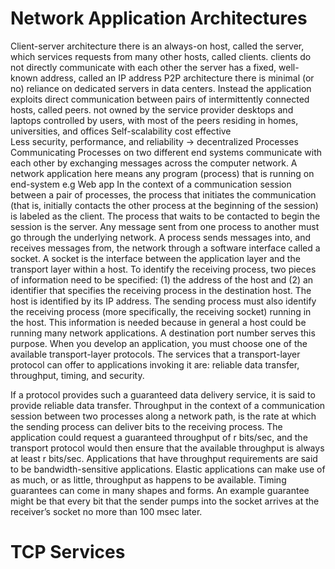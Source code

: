 # Network Application Architectures
Client-server architecture there is an always-on host, called the server, which services requests from many other hosts, called clients.
clients do not directly communicate with each other
the server has a fixed, well-known address, called an IP address
P2P architecture there is minimal (or no) reliance on dedicated servers in data centers. Instead the application exploits direct communication between pairs of intermittently connected hosts, called peers.
not owned by the service provider
desktops and laptops controlled by users, with most of the peers residing in homes, universities, and offices
Self-scalability
cost effective  
Less  security, performance, and reliability → decentralized
Processes Communicating
Processes on two different end systems communicate with each other by exchanging messages across the computer network.
A network application here means any program (process) that is running on end-system e.g Web app
In the context of a communication session between a pair of processes, the process that initiates the communication (that is, initially contacts the other process at the beginning of the session) is labeled as the client. The process that waits to be contacted to begin the session is the server.
Any message sent from one process to another must go through the underlying network. A process sends messages into, and receives messages from, the network through a software interface called a socket.
A socket is the interface between the application layer and the transport layer within a host.
To identify the receiving process, two pieces of information need to be specified: 
(1) the address of the host and 
(2) an identifier that specifies the receiving process in the destination host.
The host is identified by its IP address.
The sending process must also identify the receiving process (more specifically, the receiving socket) running in the host. This information is needed because in general a host could be running many network applications. A destination port number serves this purpose.
When you develop an application, you must choose one of the available transport-layer protocols. The services that a transport-layer protocol can offer to applications invoking it are:
reliable data transfer, 
throughput, 
timing, and 
security.

If a protocol provides such a guaranteed data delivery service, it is said to provide reliable data transfer.
Throughput in the context of a communication session between two processes along a network path, is the rate at which the sending process can deliver bits to the receiving process. The application could request a guaranteed throughput of r bits/sec, and the transport protocol would then ensure that the available throughput is always at least r bits/sec. Applications that have throughput requirements are said to be bandwidth-sensitive applications. Elastic applications can make use of as much, or as little, throughput as happens to be available.
Timing guarantees can come in many shapes and forms. An example guarantee might be that every bit that the sender pumps into the socket arrives at the receiver’s socket no more than 100 msec later.

# TCP Services
